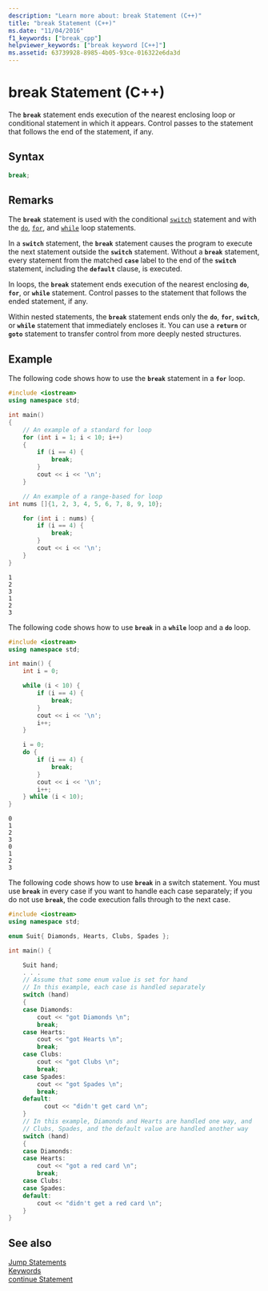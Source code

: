 ```yaml
---
description: "Learn more about: break Statement (C++)"
title: "break Statement (C++)"
ms.date: "11/04/2016"
f1_keywords: ["break_cpp"]
helpviewer_keywords: ["break keyword [C++]"]
ms.assetid: 63739928-8985-4b05-93ce-016322e6da3d
---
```

# break Statement (C++)

The **`break`** statement ends execution of the nearest enclosing loop or conditional statement in which it appears. Control passes to the statement that follows the end of the statement, if any.

## Syntax

```cpp
break;
```

## Remarks

The **`break`** statement is used with the conditional [`switch`](../cpp/switch-statement-cpp.md) statement and with the [`do`](../cpp/do-while-statement-cpp.md), [`for`](../cpp/for-statement-cpp.md), and [`while`](../cpp/while-statement-cpp.md) loop statements.

In a **`switch`** statement, the **`break`** statement causes the program to execute the next statement outside the **`switch`** statement. Without a **`break`** statement, every statement from the matched **`case`** label to the end of the **`switch`** statement, including the **`default`** clause, is executed.

In loops, the **`break`** statement ends execution of the nearest enclosing **`do`**, **`for`**, or **`while`** statement. Control passes to the statement that follows the ended statement, if any.

Within nested statements, the **`break`** statement ends only the **`do`**, **`for`**, **`switch`**, or **`while`** statement that immediately encloses it. You can use a **`return`** or **`goto`** statement to transfer control from more deeply nested structures.

## Example

The following code shows how to use the **`break`** statement in a **`for`** loop.

```cpp
#include <iostream>
using namespace std;

int main()
{
    // An example of a standard for loop
    for (int i = 1; i < 10; i++)
    {
        if (i == 4) {
            break;
        }
        cout << i << '\n';
    }

    // An example of a range-based for loop
int nums []{1, 2, 3, 4, 5, 6, 7, 8, 9, 10};

    for (int i : nums) {
        if (i == 4) {
            break;
        }
        cout << i << '\n';
    }
}
```

```Output
1
2
3
1
2
3
```

The following code shows how to use **`break`** in a **`while`** loop and a **`do`** loop.

```cpp
#include <iostream>
using namespace std;

int main() {
    int i = 0;

    while (i < 10) {
        if (i == 4) {
            break;
        }
        cout << i << '\n';
        i++;
    }

    i = 0;
    do {
        if (i == 4) {
            break;
        }
        cout << i << '\n';
        i++;
    } while (i < 10);
}
```

```Output
0
1
2
3
0
1
2
3
```

The following code shows how to use **`break`** in a switch statement. You must use **`break`** in every case if you want to handle each case separately; if you do not use **`break`**, the code execution falls through to the next case.

```cpp
#include <iostream>
using namespace std;

enum Suit{ Diamonds, Hearts, Clubs, Spades };

int main() {

    Suit hand;
    . . .
    // Assume that some enum value is set for hand
    // In this example, each case is handled separately
    switch (hand)
    {
    case Diamonds:
        cout << "got Diamonds \n";
        break;
    case Hearts:
        cout << "got Hearts \n";
        break;
    case Clubs:
        cout << "got Clubs \n";
        break;
    case Spades:
        cout << "got Spades \n";
        break;
    default:
          cout << "didn't get card \n";
    }
    // In this example, Diamonds and Hearts are handled one way, and
    // Clubs, Spades, and the default value are handled another way
    switch (hand)
    {
    case Diamonds:
    case Hearts:
        cout << "got a red card \n";
        break;
    case Clubs:
    case Spades:
    default:
        cout << "didn't get a red card \n";
    }
}
```

## See also

[Jump Statements](../cpp/jump-statements-cpp.md)<br/>
[Keywords](../cpp/keywords-cpp.md)<br/>
[continue Statement](../cpp/continue-statement-cpp.md)
